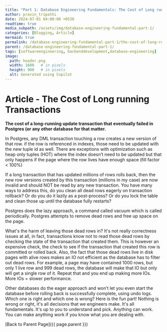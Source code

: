 ```yaml
---
title: "Part 1: Database Engineering Fundamentals: The Cost of Long running Transactions"
author: pravin_tripathi
date: 2024-07-01 04:00:00 +0530
readtime: true
media_subpath: /assets/img/database-engineering-fundamental-part-1/
categories: [Blogging, Article]
mermaid: true
permalink: /database-engineering-fundamental-part-1/the-cost-of-long-running-transactions/
parent: /database-engineering-fundamental-part-1/
tags: [softwareengineering, backenddevelopment,database-engineering]
image:
  path: header.png
  width: 1600   # in pixels
  height: 900   # in pixels
  alt: Generated using Copilot
---
```

# Article - The Cost of Long running Transactions

**The cost of a long-running update transaction that eventually failed in Postgres (or any other database for that matter.**

In Postgres, any DML transaction touching a row creates a new version of that row. if the row is referenced in indexes, those need to be updated with the new tuple id as well. There are exceptions with optimization such as heap only tuples (HOT) where the index doesn’t need to be updated but that only happens if the page where the row lives have enough space (fill factor < 100%)

If a long transaction that has updated millions of rows rolls back, then the new row versions created by this transaction (millions in my case) are now invalid and should NOT be read by any new transaction. You have many ways to address this, do you clean all dead rows eagerly on transaction rollback? Or do you do it lazily as a post-process? Or do you lock the table and clean those up until the database fully restarts?

Postgres does the lazy approach, a command called vacuum which is called periodically. Postgres attempts to remove dead rows and free up space on the page.

What's the harm of leaving those dead rows in? It's not really correctness issues at all, in fact, transactions know not to read those dead rows by checking the state of the transaction that created them. This is however an expensive check, the check to see if the transaction that created this row is committed or rolled back. Also, the fact that those dead rows live in disk pages with alive rows makes an IO not efficient as the database has to filter out dead rows. For example, a page may have contained 1000 rows, but only 1 live row and 999 dead rows, the database will make that IO but only will get a single row of it. Repeat that and you end up making more IOs. More IOs = slower performance.

Other databases do the eager approach and won’t let you even start the database before rolling back is successfully complete, using undo logs. Which one is right and which one is wrong? Here is the fun part! Nothing is wrong or right, it's all decisions that we engineers make. It's all fundamentals. It's up to you to understand and pick. Anything can work. You can make anything work if you know what you are dealing with.

[Back to Parent Page]({{ page.parent }})